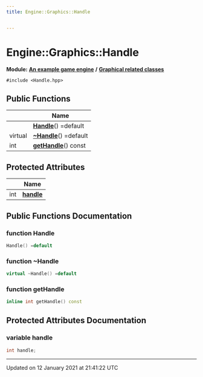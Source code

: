 ```yaml
---
title: Engine::Graphics::Handle


---
```


# Engine::Graphics::Handle


**Module:** **[An example game engine](/Modules/group__Engine.md)** **/** **[Graphical related classes](/Modules/group__Graphics.md)**



`#include <Handle.hpp>`















## Public Functions

|                | Name           |
| -------------- | -------------- |
|  | **[Handle](/Classes/classEngine_1_1Graphics_1_1Handle.md#function-handle)**() =default  |
| virtual  | **[~Handle](/Classes/classEngine_1_1Graphics_1_1Handle.md#function-~handle)**() =default  |
| int | **[getHandle](/Classes/classEngine_1_1Graphics_1_1Handle.md#function-gethandle)**() const  |





## Protected Attributes

|                | Name           |
| -------------- | -------------- |
| int | **[handle](/Classes/classEngine_1_1Graphics_1_1Handle.md#variable-handle)**  |
















## Public Functions Documentation

### function Handle

```cpp
Handle() =default
```





























### function ~Handle

```cpp
virtual ~Handle() =default
```





























### function getHandle

```cpp
inline int getHandle() const
```


































## Protected Attributes Documentation

### variable handle

```cpp
int handle;
```
































-------------------------------

Updated on 12 January 2021 at 21:41:22 UTC